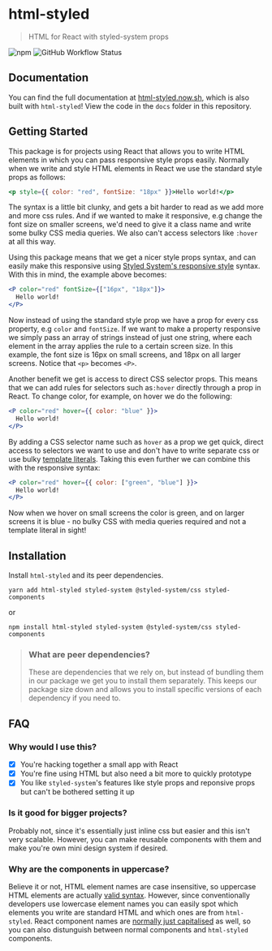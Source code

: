 # html-styled

> HTML for React with styled-system props

![npm](https://img.shields.io/npm/v/html-styled?color=red)
![GitHub Workflow Status](https://img.shields.io/github/workflow/status/jackleslie/html-styled/Node%20CI?logo=github)

## Documentation

You can find the full documentation at [html-styled.now.sh](https://html-styled.now.sh), which is also built with `html-styled`! View the code in the `docs` folder in this repository.

## Getting Started

This package is for projects using React that allows you to write HTML
elements in which you can pass responsive style props easily. Normally when we
write and style HTML elements in React we use the standard style props as
follows:

```jsx
<p style={{ color: "red", fontSize: "18px" }}>Hello world!</p>
```

The syntax is a little bit clunky, and gets a bit harder to read as we add
more and more css rules. And if we wanted to make it responsive, e.g change
the font size on smaller screens, we'd need to give it a class name and write
some bulky CSS media queries. We also can't access selectors like `:hover` at all
this way.

Using this package means that we get a nicer style props syntax, and can
easily make this responsive using [Styled System's responsive style](https://styled-system.com/responsive-styles) syntax.
With this in mind, the example above becomes:

```jsx
<P color="red" fontSize={["16px", "18px"]}>
  Hello world!
</P>
```

Now instead of using the standard style prop we have a prop for every css
property, e.g `color` and `fontSize`. If we want to make a property responsive we
simply pass an array of strings instead of just one string, where each element
in the array applies the rule to a certain screen size. In this example, the
font size is 16px on small screens, and 18px on all larger screens. Notice
that `<p>` becomes `<P>`.

Another benefit we get is access to direct CSS selector props. This means that
we can add rules for selectors such as`:hover` directly
through a prop in React. To change color, for example, on hover we do the
following:

```jsx
<P color="red" hover={{ color: "blue" }}>
  Hello world!
</P>
```

By adding a CSS selector name such as `hover` as a prop we get quick, direct access to
selectors we want to use and don't have to write separate css or use bulky
[template literals](https://styled-components.com/docs/basics#pseudoelements-pseudoselectors-and-nesting). Taking this even further we can combine this with the responsive syntax:

```jsx
<P color="red" hover={{ color: ["green", "blue"] }}>
  Hello world!
</P>
```

Now when we hover on small screens the color is green, and on larger screens it is blue - no bulky CSS with media queries required and not a template literal in sight!

## Installation

Install `html-styled` and its peer dependencies.

```
yarn add html-styled styled-system @styled-system/css styled-components
```

or

```
npm install html-styled styled-system @styled-system/css styled-components
```

> ### What are peer dependencies?
>
> These are dependencies that we rely on, but instead of bundling them in our package we get you to install them separately. This keeps our package size down and allows you to install specific versions of each dependency if you need to.

## FAQ

### Why would I use this?

- [x] You're hacking together a small app with React
- [x] You're fine using HTML but also need a bit more to quickly prototype
- [x] You like `styled-system`'s features like style props and reponsive props but can't be bothered setting it up

### Is it good for bigger projects?

Probably not, since it's essentially just inline css but easier and this isn't very scalable. However, you can make reusable components with them and make you're own mini design system if desired.

### Why are the components in uppercase?

Believe it or not, HTML element names are case insensitive, so uppercase HTML elements are actually [valid syntax](https://developer.mozilla.org/en-US/docs/Web/HTML). However, since conventionally developers use lowercase element names you can easily spot which elements you write are standard HTML and which ones are from `html-styled`. React component names are [normally just capitalised](https://reactjs.org/docs/components-and-props.html) as well, so you can also distunguish between normal components and `html-styled` components.
